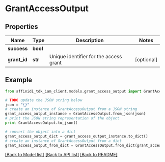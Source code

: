# GrantAccessOutput

## Properties

| Name         | Type     | Description                            | Notes      |
| ------------ | -------- | -------------------------------------- | ---------- |
| **success**  | **bool** |                                        |
| **grant_id** | **str**  | Unique identifier for the access grant | [optional] |

## Example

```python
from affinidi_tdk_iam_client.models.grant_access_output import GrantAccessOutput

# TODO update the JSON string below
json = "{}"
# create an instance of GrantAccessOutput from a JSON string
grant_access_output_instance = GrantAccessOutput.from_json(json)
# print the JSON string representation of the object
print GrantAccessOutput.to_json()

# convert the object into a dict
grant_access_output_dict = grant_access_output_instance.to_dict()
# create an instance of GrantAccessOutput from a dict
grant_access_output_from_dict = GrantAccessOutput.from_dict(grant_access_output_dict)
```

[[Back to Model list]](../README.md#documentation-for-models) [[Back to API list]](../README.md#documentation-for-api-endpoints) [[Back to README]](../README.md)
